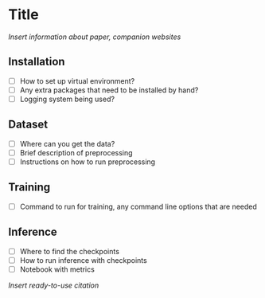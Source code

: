 # Title

_Insert information about paper, companion websites_

## Installation

- [ ] How to set up virtual environment?
- [ ] Any extra packages that need to be installed by hand?
- [ ] Logging system being used?

## Dataset

- [ ] Where can you get the data?
- [ ] Brief description of preprocessing
- [ ] Instructions on how to run preprocessing

## Training

- [ ] Command to run for training, any command line options that are needed

## Inference

- [ ] Where to find the checkpoints
- [ ] How to run inference with checkpoints
- [ ] Notebook with metrics

_Insert ready-to-use citation_
